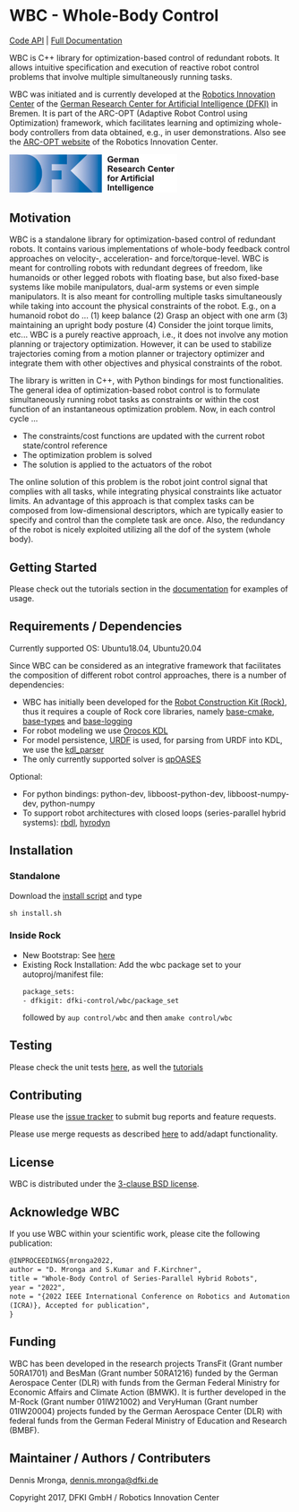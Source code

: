 # WBC - Whole-Body Control

[Code API](https://arc-opt.github.io/wbc/index.html)  | [Full Documentation](https://arc-opt.github.io/)

WBC is C++ library for optimization-based control of redundant robots. It allows intuitive specification and execution of reactive robot control problems that involve multiple simultaneously running tasks. 

WBC was initiated and is currently developed at the [Robotics Innovation Center](http://robotik.dfki-bremen.de/en/startpage.html) of the [German Research Center for Artificial Intelligence (DFKI)](http://www.dfki.de) in Bremen. It is part of the ARC-OPT (Adaptive Robot Control using Optimization) framework, which facilitates learning and optimizing whole-body controllers from data obtained, e.g., in user demonstrations. Also see the [ARC-OPT website](https://robotik.dfki-bremen.de/en/research/softwaretools/arc-opt/) of the Robotics Innovation Center.

<img src="doc/images/DFKI_Logo_e_schrift.jpg" alt="drawing" width="300"/>

## Motivation

WBC is a standalone library for optimization-based control of redundant robots. It contains various implementations of whole-body feedback control approaches on velocity-, acceleration- and force/torque-level. WBC is meant for controlling robots with redundant degrees of freedom, like humanoids or other legged robots with floating base, but also fixed-base systems like mobile manipulators, dual-arm systems or even simple manipulators. It is also meant for controlling multiple tasks simultaneously while taking into account the physical constraints of the robot. E.g., on a humanoid robot do ... (1) keep balance (2) Grasp an object with one arm (3) maintaining an upright body posture (4) Consider the joint torque limits,  etc... WBC is a purely reactive approach, i.e., it does not involve any motion planning or trajectory optimization. However, it can be used to stabilize trajectories coming from a motion planner or trajectory optimizer and integrate them with other objectives and physical constraints of the robot.

The library is written in C++, with Python bindings for most functionalities. The general idea of optimization-based robot control is to formulate simultaneously running robot tasks as constraints or within the cost function of an instantaneous optimization problem. 
Now, in each control cycle ...

  * The constraints/cost functions are updated with the current robot state/control reference
  * The optimization problem is solved
  * The solution is applied to the actuators of the robot

The online solution of this problem is the robot joint control signal that complies with all tasks, while integrating physical constraints like actuator limits. An advantage of this approach is that complex tasks can be composed from low-dimensional descriptors, which are typically  easier to specify and control than the complete task are once. Also, the redundancy of the robot is nicely exploited utilizing  all the dof of the system (whole body).

## Getting Started

Please check out the tutorials section in the [documentation](https://arc-opt.github.io/) for examples of usage.

## Requirements / Dependencies

Currently supported OS: Ubuntu18.04, Ubuntu20.04

Since WBC can be considered as an integrative framework that facilitates the composition of different robot control approaches, there is a number of dependencies:

* WBC has initially been developed for the [Robot Construction Kit (Rock)](https://www.rock-robotics.org/), thus it requires a couple of Rock core libraries, namely [base-cmake](https://github.com/rock-core/base-cmake), [base-types](https://github.com/rock-core/base-types) and [base-logging](https://github.com/rock-core/base-logging) 
* For robot modeling we use [Orocos KDL](https://github.com/orocos/orocos_kinematics_dynamics)
* For model persistence, [URDF](https://github.com/ros/urdfdom) is used, for parsing from URDF into KDL, we use the [kdl_parser](https://github.com/rock-control/control-kdl_parser)
* The only currently supported solver is [qpOASES](https://github.com/coin-or/qpOASES) 

Optional: 

* For python bindings: python-dev, libboost-python-dev, libboost-numpy-dev, python-numpy
* To support robot architectures with closed loops (series-parallel hybrid systems): [rbdl](https://git.hb.dfki.de/dfki-mechanics/hyrodyn/rbdl), [hyrodyn](https://git.hb.dfki.de/dfki-mechanics/hyrodyn/hyrodyn)

## Installation


### Standalone

Download the [install script](https://github.com/ARC-OPT/wbc/blob/master/scripts/install.sh) and type

```
sh install.sh
```

### Inside Rock

* New Bootstrap: See [here](https://git.hb.dfki.de/wbc/buildconf)
* Existing Rock Installation: Add the wbc package set to your autoproj/manifest file: 
    ```
    package_sets:
    - dfkigit: dfki-control/wbc/package_set
    ```    
  followed by `aup control/wbc` and then `amake control/wbc`

## Testing

Please check the unit tests [here](https://github.com/ARC-OPT/wbc/tree/master/test), as well the [tutorials](https://github.com/ARC-OPT/wbc/tree/master/tutorials)

## Contributing

Please use the [issue tracker](https://github.com/ARC-OPT/wbc/issues) to submit bug reports and feature requests.

Please use merge requests as described [here](https://github.com/ARC-OPT/wbc/blob/master/CONTRIBUTING.md) to add/adapt functionality. 

## License

WBC is distributed under the [3-clause BSD license](https://opensource.org/licenses/BSD-3-Clause).

## Acknowledge WBC

If you use WBC within your scientific work, please cite the following publication:

```
@INPROCEEDINGS{mronga2022,
author = "D. Mronga and S.Kumar and F.Kirchner",
title = "Whole-Body Control of Series-Parallel Hybrid Robots",
year = "2022",
note = "{2022 IEEE International Conference on Robotics and Automation (ICRA)}, Accepted for publication",
}
```
## Funding

WBC has been developed in the research projects TransFit (Grant number 50RA1701) and BesMan (Grant number 50RA1216) funded by the German Aerospace Center (DLR) with funds from the German	Federal Ministry for Economic Affairs and Climate Action (BMWK). It is further developed in the M-Rock (Grant number 01IW21002) and VeryHuman (Grant number  01IW20004) projects funded by the German Aerospace Center (DLR) with federal funds from the German Federal Ministry of Education and Research (BMBF).

## Maintainer / Authors / Contributers

Dennis Mronga, dennis.mronga@dfki.de

Copyright 2017, DFKI GmbH / Robotics Innovation Center


